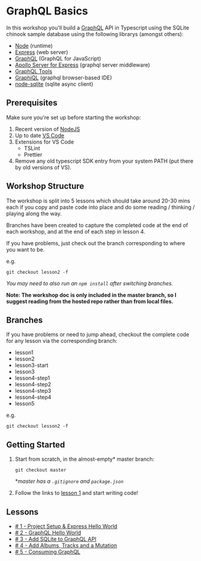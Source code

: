 # GraphQL Basics

In this workshop you'll build a [GraphQL](http://graphql.org/) API in Typescript using the SQLite chinook sample database using the following librarys (amongst others):

* [Node](https://nodejs.org) (runtime)
* [Express](https://expressjs.com/) (web server)
* [GraphQL](https://github.com/graphql/graphql-js) (GraphQL for JavaScript)
* [Apollo Server for Express](https://github.com/apollographql/apollo-server/tree/master/packages/apollo-server-express) (graphql server middleware)
* [GraphQL Tools](https://github.com/apollographql/graphql-tools)
* [GraphiQL](https://github.com/graphql/graphiql) (graphql browser-based IDE)
* [node-sqlite](https://github.com/kriasoft/node-sqlite) (sqlite async client)

## Prerequisites

Make sure you're set up before starting the workshop:

1.  Recent version of [NodeJS](https://nodejs.org/en/download/)
2.  Up to date [VS Code](https://code.visualstudio.com/download)
3.  Extensions for VS Code
    * TSLint
    * Prettier
4.  Remove any old typescript SDK entry from your system PATH (put there by old versions of VS).

## Workshop Structure

The workshop is split into 5 lessons which should take around 20-30 mins each if you copy and paste code into place and do some reading / thinking / playing along the way.

Branches have been created to capture the completed code at the end of each workshop, and at the end of each step in lesson 4.

If you have problems, just check out the branch corresponding to where you want to be.

e.g.

```
git checkout lesson2 -f
```

_You may need to also run an `npm install` after switching branches._

**Note: The workshop doc is only included in the master branch, so I suggest reading from the hosted repo rather than from local files.**

## Branches

If you have problems or need to jump ahead, checkout the complete code for any lesson via the corresponding branch:

* lesson1
* lesson2
* lesson3-start
* lesson3
* lesson4-step1
* lesson4-step2
* lesson4-step3
* lesson4-step4
* lesson5

e.g.

```
git checkout lesson2 -f
```

## Getting Started

1.  Start from scratch, in the almost-empty\* master branch:

    ```
    git checkout master
    ```

    \*_master has a `.gitignore` and `package.json`_

2.  Follow the links to [lesson 1](doc/lesson-1.md) and start writing code!

## Lessons

* [# 1 - Project Setup & Express Hello World](doc/lesson-1.md)
* [# 2 - GraphQL Hello World](doc/lesson-2.md)
* [# 3 - Add SQLite to GraphQL API](doc/lesson-3.md)
* [# 4 - Add Albums, Tracks and a Mutation](doc/lesson-4.md)
* [# 5 - Consuming GraphQL](doc/lesson-5.md)

